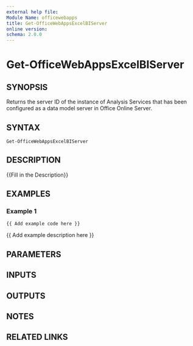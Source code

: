 ```yaml
---
external help file:
Module Name: officewebapps
title: Get-OfficeWebAppsExcelBIServer
online version:
schema: 2.0.0
---
```


# Get-OfficeWebAppsExcelBIServer

## SYNOPSIS
Returns the server ID of the instance of Analysis Services that has been configured as a data model server in Office Online Server.

## SYNTAX

```
Get-OfficeWebAppsExcelBIServer
```

## DESCRIPTION
{{Fill in the Description}}

## EXAMPLES

### Example 1
```
{{ Add example code here }}
```

{{ Add example description here }}

## PARAMETERS

## INPUTS

## OUTPUTS

## NOTES

## RELATED LINKS